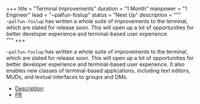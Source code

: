+++
title = "Terminal Improvements"
duration = "1 Month"
manpower = "1 Engineer"
lead = "~palfun-foslup"
status = "Next Up"
description = """
`~palfun-foslup` has written a whole suite of improvements to the terminal, which are slated for release soon.  This will open up a lot of opportunities for better developer experience and terminal-based user experience.  
"""
+++

`~palfun-foslup` has written a whole suite of improvements to the terminal, which are slated for release soon.  This will open up a lot of opportunities for better developer experience and terminal-based user experience.  It also enables new classes of terminal-based applications, including text editors, MUDs, and textual interfaces to groups and DMs.

- [Description](https://groups.google.com/a/urbit.org/g/dev/c/wydG30BgAzE/m/sRi9jeDECgAJ)
- [PR](https://github.com/urbit/urbit/pull/5663)
